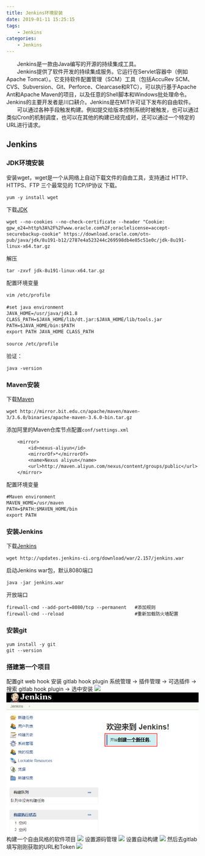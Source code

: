 ```yaml
---
title: Jenkins环境安装
date: 2019-01-11 15:25:15
tags:
    - Jenkins
categories:
    - Jenkins
---
```

　　Jenkins是一款由Java编写的开源的持续集成工具。  
　　Jenkins提供了软件开发的持续集成服务。它运行在Servlet容器中（例如Apache Tomcat）。它支持软件配置管理（SCM）工具（包括AccuRev SCM、CVS、Subversion、Git、Perforce、Clearcase和RTC），可以执行基于Apache Ant和Apache Maven的项目，以及任意的Shell脚本和Windows批处理命令。Jenkins的主要开发者是川口耕介。Jenkins是在MIT许可证下发布的自由软件。  
　　可以通过各种手段触发构建。例如提交给版本控制系统时被触发，也可以通过类似Cron的机制调度，也可以在其他的构建已经完成时，还可以通过一个特定的URL进行请求。
<!-- more -->
## Jenkins
### JDK环境安装
安装wget，wget是一个从网络上自动下载文件的自由工具，支持通过 HTTP、HTTPS、FTP 三个最常见的 TCP/IP协议 下载。
```
yum -y install wget
```
下载[JDK](https://www.oracle.com/technetwork/java/javase/downloads/jdk8-downloads-2133151.html)
```
wget --no-cookies --no-check-certificate --header "Cookie: gpw_e24=http%3A%2F%2Fwww.oracle.com%2F;oraclelicense=accept-securebackup-cookie" https://download.oracle.com/otn-pub/java/jdk/8u191-b12/2787e4a523244c269598db4e85c51e0c/jdk-8u191-linux-x64.tar.gz
```
解压
```
tar -zxvf jdk-8u191-linux-x64.tar.gz
```
配置环境变量
```
vim /etc/profile

#set java environment
JAVA_HOME=/usr/java/jdk1.8
CLASS_PATH=$JAVA_HOME/lib/dt.jar:$JAVA_HOME/lib/tools.jar
PATH=$JAVA_HOME/bin:$PATH
export PATH JAVA_HOME CLASS_PATH

source /etc/profile
```
验证：
```
java -version
```
### Maven安装
下载[Maven](http://mirror.bit.edu.cn/apache/maven/maven-3/)
```
wget http://mirror.bit.edu.cn/apache/maven/maven-3/3.6.0/binaries/apache-maven-3.6.0-bin.tar.gz
```
添加阿里的Maven仓库节点配置`conf/settings.xml`
```
    <mirror>
        <id>nexus-aliyun</id>
        <mirrorOf>*</mirrorOf>
        <name>Nexus aliyun</name>
        <url>http://maven.aliyun.com/nexus/content/groups/public</url>
    </mirror> 
```
配置环境变量
```
#Maven environment
MAVEN_HOME=/usr/maven
PATH=$PATH:$MAVEN_HOME/bin
export PATH
```
### 安装Jenkins
下载[Jenkins](http://updates.jenkins-ci.org/download/war/)
```
wget http://updates.jenkins-ci.org/download/war/2.157/jenkins.war
```
启动Jenkins war包，默认8080端口
```
java -jar jenkins.war
```
开放端口
```
firewall-cmd --add-port=8080/tcp --permanent   #添加规则
firewall-cmd --reload                          #重新加载防火墙配置
```
### 安装git
```
yum install -y git
git --version
```
### 搭建第一个项目
配置git web hook 安装 gitlab hook plugin 系统管理 -> 插件管理 -> 可选插件 -> 搜索 gitlab hook plugin -> 选中安装 
![](https://raw.githubusercontent.com/zhaoyangmushiyi/hexo-zhaoyangmushiyi/master/public/images/uploads/jenkins/jenkins0.png)
![](https://raw.githubusercontent.com/zhaoyangmushiyi/hexo-zhaoyangmushiyi/master/public/images/uploads/jenkins/jenkins1.png)
构建一个自由风格的软件项目 
![](https://raw.githubusercontent.com/zhaoyangmushiyi/hexo-zhaoyangmushiyi/master/public/images/uploads/jenkins/jenkins2.png)
设置源码管理
![](https://raw.githubusercontent.com/zhaoyangmushiyi/hexo-zhaoyangmushiyi/master/public/images/uploads/jenkins/jenkins3.png)
设置自动构建
![](https://raw.githubusercontent.com/zhaoyangmushiyi/hexo-zhaoyangmushiyi/master/public/images/uploads/jenkins/jenkins4.png)
然后去gitlab填写刚刚获取的URL和Token
![](https://raw.githubusercontent.com/zhaoyangmushiyi/hexo-zhaoyangmushiyi/master/public/images/uploads/jenkins/jenkins5.png)